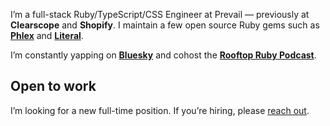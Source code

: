I’m a full-stack Ruby/TypeScript/CSS Engineer at Prevail — previously at **Clearscope** and **Shopify**. I maintain a few open source Ruby gems such as **[Phlex](https://phlex.fun)** and **[Literal](https://literal.fun)**.

I’m constantly yapping on **[Bluesky](https://bsky.app/profile/joel.drapper.me)** and cohost the **[Rooftop Ruby Podcast](https://www.rooftopruby.com)**.

## Open to work

I’m looking for a new full-time position. If you’re hiring, please [reach out](mailto:joel@drapper.me).
